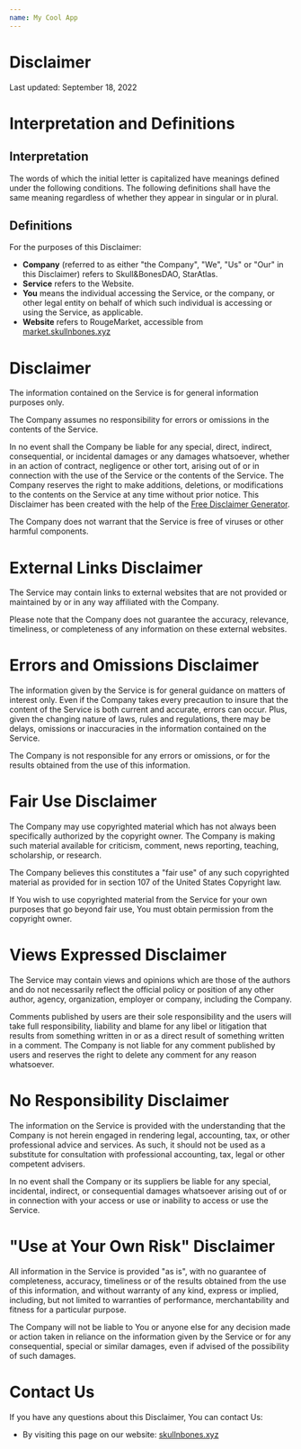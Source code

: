 ```yaml
---
name: My Cool App
---
```


# Disclaimer

Last updated: September 18, 2022

# Interpretation and Definitions

## Interpretation

The words of which the initial letter is capitalized have meanings defined under the following conditions.
The following definitions shall have the same meaning regardless of whether they appear in singular or in plural.

## Definitions

For the purposes of this Disclaimer:

- __Company__ (referred to as either "the Company", "We", "Us" or "Our" in this Disclaimer) refers to
  Skull&amp;BonesDAO, StarAtlas.
- __Service__ refers to the Website.
- __You__ means the individual accessing the Service, or the company, or other legal entity on behalf of which such
  individual is accessing or using the Service, as applicable.
- __Website__ refers to RougeMarket, accessible from [market.skullnbones.xyz](market.skullnbones.xyz)

# Disclaimer

The information contained on the Service is for general information purposes only.

The Company assumes no responsibility for errors or omissions in the contents of the Service.

In no event shall the Company be liable for any special, direct, indirect, consequential, or incidental damages or any
damages whatsoever, whether in an action of contract, negligence or other tort, arising out of or in connection with the
use of the Service or the contents of the Service. The Company reserves the right to make additions, deletions, or
modifications to the contents on the Service at any time without prior notice. This Disclaimer has been created with the
help of the [Free Disclaimer Generator](https://www.freeprivacypolicy.com/free-disclaimer-generator/).

The Company does not warrant that the Service is free of viruses or other harmful components.

# External Links Disclaimer

The Service may contain links to external websites that are not provided or maintained by or in any way affiliated with
the Company.

Please note that the Company does not guarantee the accuracy, relevance, timeliness, or completeness of any information
on these external websites.

# Errors and Omissions Disclaimer

The information given by the Service is for general guidance on matters of interest only. Even if the Company takes
every precaution to insure that the content of the Service is both current and accurate, errors can occur. Plus, given
the changing nature of laws, rules and regulations, there may be delays, omissions or inaccuracies in the information
contained on the Service.

The Company is not responsible for any errors or omissions, or for the results obtained from the use of this
information.

# Fair Use Disclaimer

The Company may use copyrighted material which has not always been specifically authorized by the copyright owner. The
Company is making such material available for criticism, comment, news reporting, teaching, scholarship, or research.

The Company believes this constitutes a "fair use" of any such copyrighted material as provided for in section 107 of
the United States Copyright law.

If You wish to use copyrighted material from the Service for your own purposes that go beyond fair use, You must obtain
permission from the copyright owner.

# Views Expressed Disclaimer

The Service may contain views and opinions which are those of the authors and do not necessarily reflect the official
policy or position of any other author, agency, organization, employer or company, including the Company.

Comments published by users are their sole responsibility and the users will take full responsibility, liability and
blame for any libel or litigation that results from something written in or as a direct result of something written in a
comment. The Company is not liable for any comment published by users and reserves the right to delete any comment for
any reason whatsoever.

# No Responsibility Disclaimer

The information on the Service is provided with the understanding that the Company is not herein engaged in rendering
legal, accounting, tax, or other professional advice and services. As such, it should not be used as a substitute for
consultation with professional accounting, tax, legal or other competent advisers.

In no event shall the Company or its suppliers be liable for any special, incidental, indirect, or consequential damages
whatsoever arising out of or in connection with your access or use or inability to access or use the Service.

# "Use at Your Own Risk" Disclaimer

All information in the Service is provided "as is", with no guarantee of completeness, accuracy, timeliness or of the
results obtained from the use of this information, and without warranty of any kind, express or implied, including, but
not limited to warranties of performance, merchantability and fitness for a particular purpose.

The Company will not be liable to You or anyone else for any decision made or action taken in reliance on the
information given by the Service or for any consequential, special or similar damages, even if advised of the
possibility of such damages.

# Contact Us

If you have any questions about this Disclaimer, You can contact Us:

- By visiting this page on our website: [skullnbones.xyz](skullnbones.xyz)